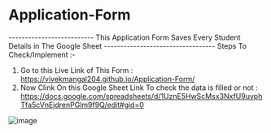 # Application-Form
-------------------------- This Application Form Saves Every Student Details in The Google Sheet ----------------------------------
Steps To Check/Implement :-
1. Go to this Live Link of This Form : https://vivekmangal204.github.io/Application-Form/
2. Now Clink On this Google Sheet Link To check the data is filled or not : https://docs.google.com/spreadsheets/d/1UznE5HwScMsx3NxfU9uvphTfa5cVnEjdrenPGlm9f9Q/edit#gid=0




![image](https://github.com/vivekmangal204/Application-Form/assets/138361918/393bf647-524c-4e4a-92c2-4cd4c7907ea7)
